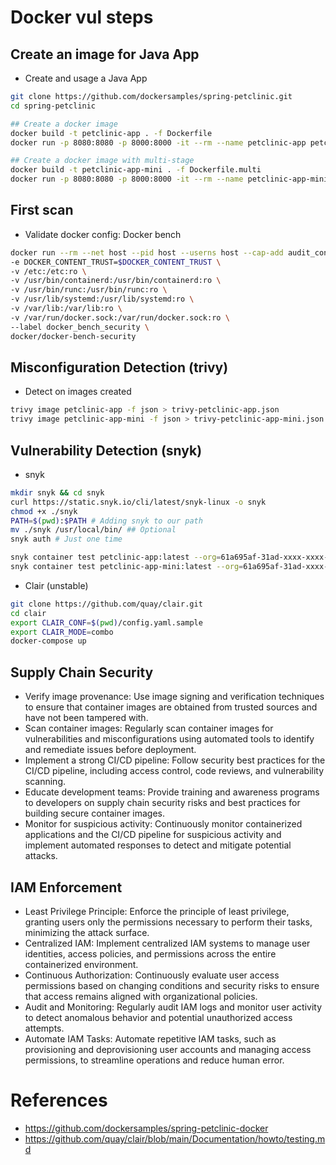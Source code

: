 # Docker vul steps
## Create an image for Java App
- Create and usage a Java App
```bash
git clone https://github.com/dockersamples/spring-petclinic.git
cd spring-petclinic

## Create a docker image 
docker build -t petclinic-app . -f Dockerfile
docker run -p 8080:8080 -p 8000:8000 -it --rm --name petclinic-app petclinic-app

## Create a docker image with multi-stage
docker build -t petclinic-app-mini . -f Dockerfile.multi
docker run -p 8080:8080 -p 8000:8000 -it --rm --name petclinic-app-mini petclinic-app-mini
```

## First scan
- Validate docker config: Docker bench
```bash
docker run --rm --net host --pid host --userns host --cap-add audit_control \
-e DOCKER_CONTENT_TRUST=$DOCKER_CONTENT_TRUST \
-v /etc:/etc:ro \
-v /usr/bin/containerd:/usr/bin/containerd:ro \
-v /usr/bin/runc:/usr/bin/runc:ro \
-v /usr/lib/systemd:/usr/lib/systemd:ro \
-v /var/lib:/var/lib:ro \
-v /var/run/docker.sock:/var/run/docker.sock:ro \
--label docker_bench_security \
docker/docker-bench-security
```
## Misconfiguration Detection (trivy)
- Detect on images created
```bash
trivy image petclinic-app -f json > trivy-petclinic-app.json
trivy image petclinic-app-mini -f json > trivy-petclinic-app-mini.json
```
## Vulnerability Detection (snyk)
- snyk
```bash
mkdir snyk && cd snyk
curl https://static.snyk.io/cli/latest/snyk-linux -o snyk
chmod +x ./snyk
PATH=$(pwd):$PATH # Adding snyk to our path
mv ./snyk /usr/local/bin/ ## Optional 
snyk auth # Just one time

snyk container test petclinic-app:latest --org=61a695af-31ad-xxxx-xxxx-xxxxx
snyk container test petclinic-app-mini:latest --org=61a695af-31ad-xxxx-xxxx-xxxxx
```

- Clair (unstable)
```bash
git clone https://github.com/quay/clair.git
cd clair
export CLAIR_CONF=$(pwd)/config.yaml.sample 
export CLAIR_MODE=combo
docker-compose up
```

## Supply Chain Security 
- Verify image provenance: Use image signing and verification techniques to ensure that container images are obtained from trusted sources and have not been tampered with.
- Scan container images: Regularly scan container images for vulnerabilities and misconfigurations using automated tools to identify and remediate issues before deployment.
- Implement a strong CI/CD pipeline: Follow security best practices for the CI/CD pipeline, including access control, code reviews, and vulnerability scanning.
- Educate development teams: Provide training and awareness programs to developers on supply chain security risks and best practices for building secure container images.
- Monitor for suspicious activity: Continuously monitor containerized applications and the CI/CD pipeline for suspicious activity and implement automated responses to detect and mitigate potential attacks.
## IAM Enforcement
- Least Privilege Principle: Enforce the principle of least privilege, granting users only the permissions necessary to perform their tasks, minimizing the attack surface.
- Centralized IAM: Implement centralized IAM systems to manage user identities, access policies, and permissions across the entire containerized environment.
- Continuous Authorization: Continuously evaluate user access permissions based on changing conditions and security risks to ensure that access remains aligned with organizational policies.
- Audit and Monitoring: Regularly audit IAM logs and monitor user activity to detect anomalous behavior and potential unauthorized access attempts.
- Automate IAM Tasks: Automate repetitive IAM tasks, such as provisioning and deprovisioning user accounts and managing access permissions, to streamline operations and reduce human error.


# References
- https://github.com/dockersamples/spring-petclinic-docker
- https://github.com/quay/clair/blob/main/Documentation/howto/testing.md

